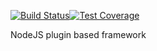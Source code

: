 [![Build Status](https://travis-ci.com/gabriela-framework/gabriela.svg?branch=master)](https://travis-ci.com/gabriela-framework/gabriela)[![Test Coverage](https://api.codeclimate.com/v1/badges/a99a88d28ad37a79dbf6/test_coverage)](https://codeclimate.com/github/codeclimate/codeclimate/test_coverage)

NodeJS plugin based framework
